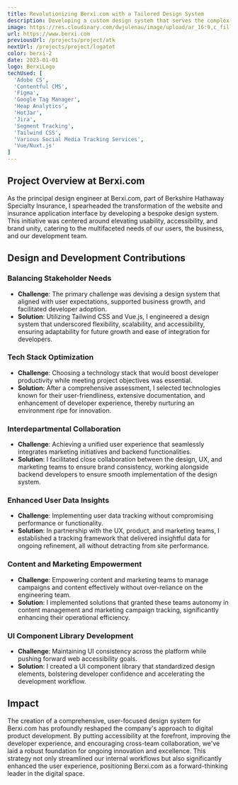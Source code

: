 ```yaml
---
title: Revolutionizing Berxi.com with a Tailored Design System
description: Developing a custom design system that serves the complex needs of a web application, ensuring a cohesive brand and user experience.
image: https://res.cloudinary.com/dwjulenau/image/upload/ar_16:9,c_fill,dpr_2.0,f_auto,fl_progressive,q_auto,w_736/v1710941651/josh-portfolio/berxi.jpg
url: https://www.berxi.com
previousUrl: /projects/project/atk
nextUrl: /projects/project/logatot
color: berxi-2
date: 2023-01-01
logo: BerxiLogo
techUsed: [
  'Adobe CS',
  'Contentful CMS',
  'Figma',
  'Google Tag Manager',
  'Heap Analytics',
  'HotJar',
  'Jira',
  'Segment Tracking',
  'Tailwind CSS',
  'Various Social Media Tracking Services',
  'Vue/Nuxt.js'
]
---
```


## Project Overview at Berxi.com

As the principal design engineer at Berxi.com, part of Berkshire Hathaway Specialty Insurance, I spearheaded the transformation of the website and insurance application interface by developing a bespoke design system. This initiative was centered around elevating usability, accessibility, and brand unity, catering to the multifaceted needs of our users, the business, and our development team.

## Design and Development Contributions

### Balancing Stakeholder Needs

- **Challenge**: The primary challenge was devising a design system that aligned with user expectations, supported business growth, and facilitated developer adoption.
- **Solution**: Utilizing Tailwind CSS and Vue.js, I engineered a design system that underscored flexibility, scalability, and accessibility, ensuring adaptability for future growth and ease of integration for developers.

### Tech Stack Optimization

- **Challenge**: Choosing a technology stack that would boost developer productivity while meeting project objectives was essential.
- **Solution**: After a comprehensive assessment, I selected technologies known for their user-friendliness, extensive documentation, and enhancement of developer experience, thereby nurturing an environment ripe for innovation.

### Interdepartmental Collaboration
- **Challenge**: Achieving a unified user experience that seamlessly integrates marketing initiatives and backend functionalities.
- **Solution**: I facilitated close collaboration between the design, UX, and marketing teams to ensure brand consistency, working alongside backend developers to ensure smooth implementation of the design system.

### Enhanced User Data Insights

- **Challenge**: Implementing user data tracking without compromising performance or functionality.
- **Solution**: In partnership with the UX, product, and marketing teams, I established a tracking framework that delivered insightful data for ongoing refinement, all without detracting from site performance.

### Content and Marketing Empowerment

- **Challenge**: Empowering content and marketing teams to manage campaigns and content effectively without over-reliance on the engineering team.
- **Solution**: I implemented solutions that granted these teams autonomy in content management and marketing campaign tracking, significantly enhancing their operational efficiency.

### UI Component Library Development

- **Challenge**: Maintaining UI consistency across the platform while pushing forward web accessibility goals.
- **Solution**: I created a UI component library that standardized design elements, bolstering developer confidence and accelerating the development workflow.

## Impact

The creation of a comprehensive, user-focused design system for Berxi.com has profoundly reshaped the company's approach to digital product development. By putting accessibility at the forefront, improving the developer experience, and encouraging cross-team collaboration, we've laid a robust foundation for ongoing innovation and excellence. This strategy not only streamlined our internal workflows but also significantly enhanced the user experience, positioning Berxi.com as a forward-thinking leader in the digital space.
